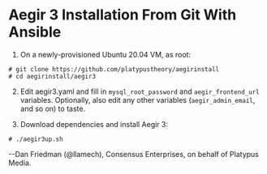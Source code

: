 Aegir 3 Installation From Git With Ansible
==========================================

1. On a newly-provisioned Ubuntu 20.04 VM, as root:

```
# git clone https://github.com/platypustheory/aegirinstall
# cd aegirinstall/aegir3
```

2. Edit aegir3.yaml and fill in `mysql_root_password` and `aegir_frontend_url` variables. Optionally, also edit any other variables (`aegir_admin_email`, and so on) to taste.

3. Download dependencies and install Aegir 3:

```
# ./aegir3up.sh 
```

--Dan Friedman (@llamech), Consensus Enterprises, on behalf of Platypus Media.
